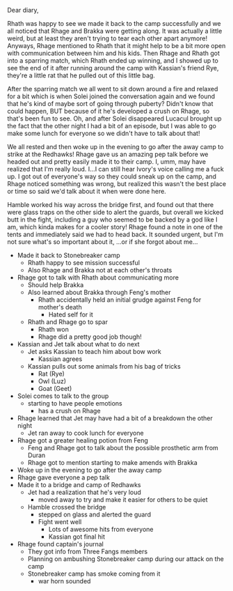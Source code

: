 Dear diary,

Rhath was happy to see we made it back to the camp successfully and we all
noticed that Rhage and Brakka were getting along. It was actually a little
weird, but at least they aren't trying to tear each other apart anymore!
Anyways, Rhage mentioned to Rhath that it might help to be a bit more open with
communication between him and his kids. Then Rhage and Rhath got into a sparring
match, which Rhath ended up winning, and I showed up to see the end of it after
running around the camp with Kassian's friend Rye, they're a little rat that he
pulled out of this little bag.

After the sparring match we all went to sit down around a fire and relaxed for a
bit which is when Solei joined the conversation again and we found that he's
kind of maybe sort of going through puberty? Didn't know that could happen, BUT
because of it he's developed a crush on Rhage, so that's been fun to see. Oh,
and after Solei disappeared Lucacul brought up the fact that the other night I
had a bit of an episode, but I was able to go make some lunch for everyone so we
didn't have to talk about that!

We all rested and then woke up in the evening to go after the away camp to
strike at the Redhawks! Rhage gave us an amazing pep talk before we headed out
and pretty easily made it to their camp. I, umm, may have realized that I'm
really loud. I...I can still hear Ivory's voice calling me a fuck up. I got out
of everyone's way so they could sneak up on the camp, and Rhage noticed
something was wrong, but realized this wasn't the best place or time so said
we'd talk about it when were done here.

Hamble worked his way across the bridge first, and found out that there were
glass traps on the other side to alert the guards, but overall we kicked butt in
the fight, including a guy who seemed to be backed by a god like I am, which
kinda makes for a cooler story! Rhage found a note in one of the tents and
immediately said we had to head back. It sounded urgent, but I'm not sure what's
so important about it, ...or if she forgot about me...

- Made it back to Stonebreaker camp
  - Rhath happy to see mission successful
  - Also Rhage and Brakka not at each other's throats
- Rhage got to talk with Rhath about communicating more
  - Should help Brakka
  - Also learned about Brakka through Feng's mother
    - Rhath accidentally held an initial grudge against Feng for mother's death
      - Hated self for it
  - Rhath and Rhage go to spar
    - Rhath won
    - Rhage did a pretty good job though!
- Kassian and Jet talk about what to do next
  - Jet asks Kassian to teach him about bow work
    - Kassian agrees
  - Kassian pulls out some animals from his bag of tricks
    - Rat (Rye)
    - Owl (Luz)
    - Goat (Geet)
- Solei comes to talk to the group
  - starting to have people emotions
    - has a crush on Rhage
- Rhage learned that Jet may have had a bit of a breakdown the other night
  - Jet ran away to cook lunch for everyone
- Rhage got a greater healing potion from Feng
  - Feng and Rhage got to talk about the possible prosthetic arm from Duran
  - Rhage got to mention starting to make amends with Brakka
- Woke up in the evening to go after the away camp
- Rhage gave everyone a pep talk
- Made it to a bridge and camp of Redhawks
  - Jet had a realization that he's very loud
    - moved away to try and make it easier for others to be quiet
  - Hamble crossed the bridge
    - stepped on glass and alerted the guard
    - Fight went well
      - Lots of awesome hits from everyone
      - Kassian got final hit
- Rhage found captain's journal
  - They got info from Three Fangs members
  - Planning on ambushing Stonebreaker camp during our attack on the camp
  - Stonebreaker camp has smoke coming from it
    - war horn sounded
